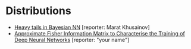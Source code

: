 # Distributions
* [Heavy tails in Bayesian NN](http://bayesiandeeplearning.org/2018/papers/64.pdf) [reporter: Marat Khusainov]
* [Approximate Fisher Information Matrix to Characterise the Training of Deep Neural Networks](https://arxiv.org/pdf/1810.06767.pdf) [reporter: "your name"]
